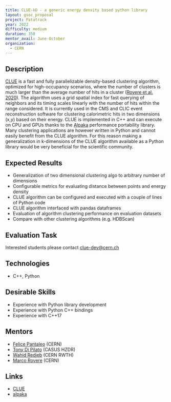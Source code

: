 ```yaml
---
title: CLUE-kD - a generic energy density based python library
layout: gsoc_proposal
project: Patatrack
year: 2022
difficulty: medium
duration: 350
mentor_avail: June-October
organization:
  - CERN
---
```


## Description

[CLUE][clue] is a fast and fully parallelizable density-based clustering algorithm, optimized for high-occupancy scenarios, where the number of clusters is much larger than the average number of hits in a cluster ([Rovere et al. 2020][cluepaper]). The algorithm uses a grid spatial index for fast querying of neighbors and its timing scales linearly with the number of hits within the range considered. 
It is currently used in the CMS and CLIC event reconstruction software for clustering calorimetric hits in two dimensions (x,y) based on their energy.
CLUE is implemented in C++ and can execute on CPU and GPUs thanks to the [Alpaka][alpakapaper] performance portability library. 
Many clustering applications are however written in Python and cannot easily benefit from the CLUE algorithm. 
For this reason making a generalization in k-dimensions of the CLUE algorithm available as a Python library would be very beneficial for the scientific community. 

## Expected Results

* Generalization of two dimensional clustering algo to arbitrary number of dimensions
* Configurable metrics for evaluating distance between points and energy density 
* CLUE algorithm can be configured and executed with a couple of lines of Python code
* CLUE algorithm interfaced with pandas dataframes
* Evaluation of algorithm clustering performance on evaluation datasets
* Compare with other clustering algorithms (e.g. HDBScan)

## Evaluation Task

Interested students please contact clue-dev@cern.ch 

## Technologies

 * C++, Python

## Desirable Skills

 * Experience with Python library development
 * Experience with Python C++ bindings
 * Experience with C++17

## Mentors

 * [Felice Pantaleo](mailto:felice.pantaleo@cern.ch) (CERN)
 * [Tony Di Pilato](mailto:tony.dipilato@cern.ch) (CASUS HZDR)
 * [Wahid Redjeb](mailto:wahid.redjeb@cern.ch) (CERN RWTH)
 * [Marco Rovere](mailto:marco.rovere@cern.ch) (CERN)

## Links

 * [CLUE][clue]
 * [alpaka][alpaka]
 
[clue]: https://gitlab.cern.ch/kalos/clue
[cluepaper]: https://www.frontiersin.org/articles/10.3389/fdata.2020.591315/full
[alpakapaper]: https://arxiv.org/abs/1602.08477
[alpaka]: https://github.com/alpaka-group/alpaka
